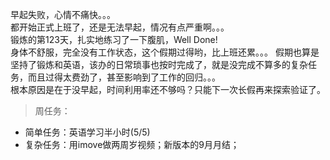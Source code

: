 早起失败，心情不痛快。。。     
都开始正式上班了，还是无法早起，情况有点严重啊。。。   
锻炼的第123天，扎实地练习了一下腹肌，Well Done!     
身体不舒服，完全没有工作状态，这个假期过得哟，比上班还累。。。
假期也算是坚持了锻炼和英语，该办的日常琐事也按时完成了，就是没完成不算多的复杂任务，而且过得太费劲了，甚至影响到了工作的回归。。。  
根本原因是在于没早起，时间利用率还不够吗？只能下一次长假再来探索验证了。  
>周任务：
+ 简单任务：英语学习半小时(5/5)  
+ 复杂任务：用imove做两周岁视频；新版本的9月月结；
